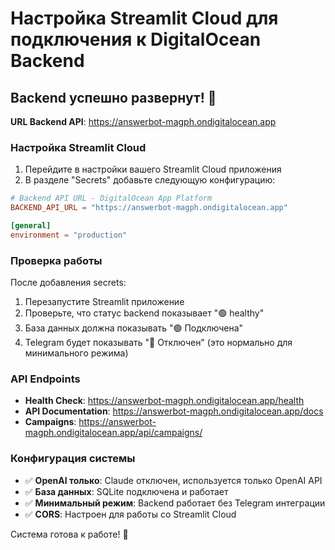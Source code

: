# Настройка Streamlit Cloud для подключения к DigitalOcean Backend

## Backend успешно развернут! 🎉

**URL Backend API**: https://answerbot-magph.ondigitalocean.app

### Настройка Streamlit Cloud

1. Перейдите в настройки вашего Streamlit Cloud приложения
2. В разделе "Secrets" добавьте следующую конфигурацию:

```toml
# Backend API URL - DigitalOcean App Platform
BACKEND_API_URL = "https://answerbot-magph.ondigitalocean.app"

[general]
environment = "production"
```

### Проверка работы

После добавления secrets:
1. Перезапустите Streamlit приложение
2. Проверьте, что статус backend показывает "🟢 healthy"
3. База данных должна показывать "🟢 Подключена"
4. Telegram будет показывать "🔴 Отключен" (это нормально для минимального режима)

### API Endpoints

- **Health Check**: https://answerbot-magph.ondigitalocean.app/health
- **API Documentation**: https://answerbot-magph.ondigitalocean.app/docs
- **Campaigns**: https://answerbot-magph.ondigitalocean.app/api/campaigns/

### Конфигурация системы

- ✅ **OpenAI только**: Claude отключен, используется только OpenAI API
- ✅ **База данных**: SQLite подключена и работает
- ✅ **Минимальный режим**: Backend работает без Telegram интеграции
- ✅ **CORS**: Настроен для работы со Streamlit Cloud

Система готова к работе! 🚀